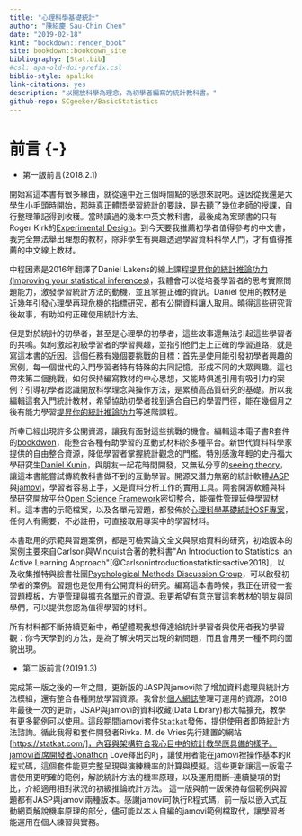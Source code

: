 ```yaml
--- 
title: "心理科學基礎統計"
author: "陳紹慶 Sau-Chin Chen"
date: "2019-02-18"
kint: "bookdown::render_book"
site: bookdown::bookdown_site
bibliography: [Stat.bib]
#csl: apa-old-doi-prefix.csl
biblio-style: apalike
link-citations: yes
description: "以開放科學為理念，為初學者編寫的統計教科書。"
github-repo: SCgeeker/BasicStatistics
---
```


# 前言 {-}

- 第一版前言(2018.2.1)

開始寫這本書有很多緣由，就從遠中近三個時間點的感想來說吧。遠因從我還是大學生小毛頭時開始，那時真正體悟學習統計的要訣，是去聽了幾位老師的授課，自行整理筆記得到收穫。當時讀過的幾本中英文教科書，最後成為案頭書的只有Roger Kirk的[Experimental Design](https://us.sagepub.com/en-us/nam/experimental-design/book233742)。到今天要我推薦初學者值得參考的中文書，我完全無法舉出理想的教材，除非學生有興趣透過學習資料科學入門，才有值得推薦的中文線上教材。

中程因素是2016年翻譯了Daniel Lakens的線上課程[提昇你的統計推論功力(Improving your statistical inferences)](https://www.coursera.org/learn/statistical-inferences)，我體會可以從培養學習者的思考實際問題能力，激發學習統計方法的動機，並且掌握正確的資訊。Daniel 使用的教材是近幾年引發心理學再現危機的指標研究，都有公開資料讓人取用。曉得這些研究背後故事，有助如何正確使用統計方法。

但是對於統計的初學者，甚至是心理學的初學者，這些故事還無法引起這些學習者的共鳴。如何激起初級學習者的學習興趣，並指引他們走上正確的學習道路，就是寫這本書的近因。這個任務有幾個要挑戰的目標：首先是使用能引發初學者興趣的案例，每一個世代的入門學習者特有特殊的共同記憶，形成不同的大眾興趣。這也帶來第二個挑戰，如何保持編寫教材的中心思想，又能時俱進引用有吸引力的案例？引導初學者認識開放科學理念與操作方法，是累積高品質研究的基礎。所以我編輯這套入門統計教材，希望協助初學者找到適合自已的學習門徑，能在幾個月之後有能力學習[提昇你的統計推論功力](https://www.coursera.org/learn/statistical-inferences)等進階課程。

所幸已經出現許多公開資源，讓我有面對這些挑戰的機會。編輯這本電子書R套件的[bookdwon](https://bookdown.org/yihui/bookdown/)，能整合各種有助學習的互動式材料於多種平台。新世代資料科學家提供的自由整合資源，降低學習者掌握統計觀念的門檻。特別感激年輕的史丹福大學研究生[Daniel Kunin](http://daniel-kunin.com/)，與朋友一起花時間開發，又無私分享的[seeing theory](https://students.brown.edu/seeing-theory/index.html)，讓這本書能嘗試傳統教科書做不到的互動學習。開源又潛力無窮的統計軟體[JASP](https://jasp-stats.org/)與[jamovi](https://www.jamovi.org/)，學習者容易上手，又是資料分析工作的實用工具。兩套開源軟體與科學研究開放平台[Open Science Framework](https://osf.io/)密切整合，能彈性管理延伸學習材料。這本書的示範檔案，以及各單元習題，都發佈於[心理科學基礎統計OSF專案](https://osf.io/kdtjq/)，任何人有需要，不必註冊，可直接取用專案中的學習材料。

本書取用的示範與習題案例，都是可檢索論文全文與原始資料的研究，初始版本的案例主要來自Carlson與Winquist合著的教科書"An Introduction to Statistics: an Active Learning Approach"[@Carlsonintroductionstatisticsactive2018]，以及收集推特與臉書社團[Psychological Methods Discussion Group](https://www.facebook.com/groups/853552931365745/)，可以啟發初學者的案例。習題也是使用有公開資料的研究。編寫這本書時候，我正在研發一套習題模板，方便管理與擴充各單元的資源。我更希望有意充實這套教材的朋友與同學們，可以提供您認為值得學習的材料。

所有材料都不斷持續更新中，希望體現我想傳達給統計學習者與使用者我的學習觀：你今天學到的方法，是為了解決明天出現的新問題，而且會用另一種不同的面貌出現。

- 第二版前言(2019.1.3)

完成第一版之後的一年之間，更新版的JASP與jamovi除了增加資料處理與統計方法模組，還有整合各種開放學習資源。我曾於[個人網誌](http://scchen.com/zh/post/jasp-jamovi/)整理可運用的資源，2018年最後一次的更新，JSAP與jamovi的資料收藏(Data Library)都大幅擴充，教學有更多範例可以使用。這段期間jamovi套件[`Statkat`](https://www.jamovi.org/library.html)發佈，提供使用者即時統計方法諮詢。循此我得和套件開發者Rivka. M. de Vries先行建置的網站[https://statkat.com/]，內容與架構符合我心目中的統計教學應具備的樣子。jamovi首席開發者Jonathon Love釋出的`Rj`，讓使用者能在jamovi裡操作基本的R程式碼，這個套件能更完整呈現與演練機率的計算與模擬。這些更新讓這一版電子書使用更明確的範例，解說統計方法的機率原理，以及運用間斷–連續變項的對比，介紹適用相對狀況的初級推論統計方法。
這一版與前一版保持每個範例與習題都有JASP與jamovi兩種版本。感謝jamovi可執行R程式碼，前一版以嵌入式互動網頁解說機率原理的部分，儘可能以本人自編的jamovi範例檔取代，讓學習者能運用在個人練習與實務。

